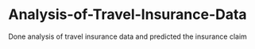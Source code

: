 # Analysis-of-Travel-Insurance-Data
Done analysis of travel insurance data and predicted the insurance claim
